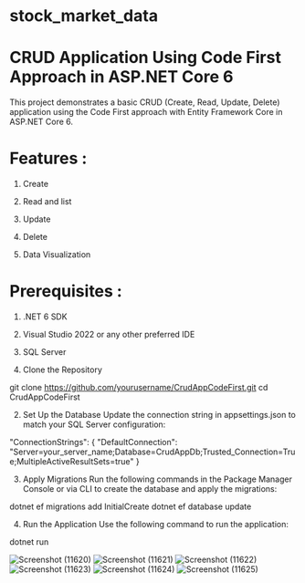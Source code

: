 # stock_market_data

# CRUD Application Using Code First Approach in ASP.NET Core 6

This project demonstrates a basic CRUD (Create, Read, Update, Delete) application using the Code First approach with Entity Framework Core in ASP.NET Core 6. 

# Features : 

1. Create 

2. Read and list 

3. Update 

5. Delete

6. Data Visualization

# Prerequisites :

1. .NET 6 SDK

2. Visual Studio 2022 or any other preferred IDE

3. SQL Server


1. Clone the Repository

git clone https://github.com/yourusername/CrudAppCodeFirst.git
cd CrudAppCodeFirst

2. Set Up the Database
Update the connection string in appsettings.json to match your SQL Server configuration:

"ConnectionStrings": {
  "DefaultConnection": "Server=your_server_name;Database=CrudAppDb;Trusted_Connection=True;MultipleActiveResultSets=true"
}

3. Apply Migrations
Run the following commands in the Package Manager Console or via CLI to create the database and apply the migrations:

dotnet ef migrations add InitialCreate
dotnet ef database update


4. Run the Application
Use the following command to run the application:

dotnet run

![Screenshot (11620)](https://github.com/tahsin469/stock_market_data/assets/76706081/efa2b06e-4c12-4256-bcfc-f8eb337327aa)
![Screenshot (11621)](https://github.com/tahsin469/stock_market_data/assets/76706081/bd4c0f30-23e9-4e4f-9786-125715693c94)
![Screenshot (11622)](https://github.com/tahsin469/stock_market_data/assets/76706081/6bca1057-fa40-4113-90ca-f0f4397556e6)
![Screenshot (11623)](https://github.com/tahsin469/stock_market_data/assets/76706081/7e62dfed-d865-46af-a5d4-8517ff90ec14)
![Screenshot (11624)](https://github.com/tahsin469/stock_market_data/assets/76706081/c929f9d7-fa4f-48ef-8d6c-94b39a1dad4e)
![Screenshot (11625)](https://github.com/tahsin469/stock_market_data/assets/76706081/8e2e5a05-83fa-478c-aa6b-4d72bc6117e6)








